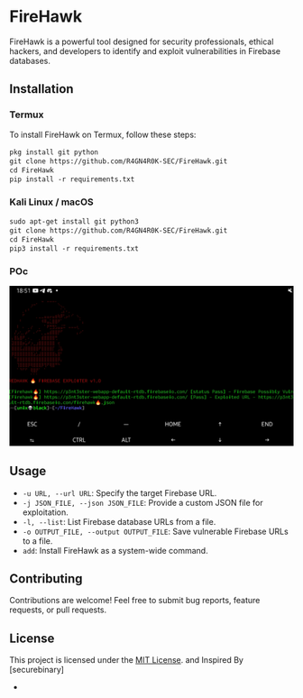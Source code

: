# FireHawk

FireHawk is a powerful tool designed for security professionals, ethical hackers, and developers to identify and exploit vulnerabilities in Firebase databases.

## Installation

### Termux

To install FireHawk on Termux, follow these steps:

   ```
pkg install git python
git clone https://github.com/R4GN4R0K-SEC/FireHawk.git
cd FireHawk
pip install -r requirements.txt
   ```

### Kali Linux / macOS
```
sudo apt-get install git python3
git clone https://github.com/R4GN4R0K-SEC/FireHawk.git
cd FireHawk
pip3 install -r requirements.txt
   ```
### POc
![Firehawk](https://github.com/R4GN4R0K-SEC/FireHawk/raw/main/Firehawk.jpg)

## Usage
- `-u URL, --url URL`: Specify the target Firebase URL.
- `-j JSON_FILE, --json JSON_FILE`: Provide a custom JSON file for exploitation.
- `-l, --list`: List Firebase database URLs from a file.
- `-o OUTPUT_FILE, --output OUTPUT_FILE`: Save vulnerable Firebase URLs to a file.
- `add`: Install FireHawk as a system-wide command.

## Contributing

Contributions are welcome! Feel free to submit bug reports, feature requests, or pull requests.

## License

This project is licensed under the [MIT License](LICENSE). and Inspired By
[securebinary]

-

